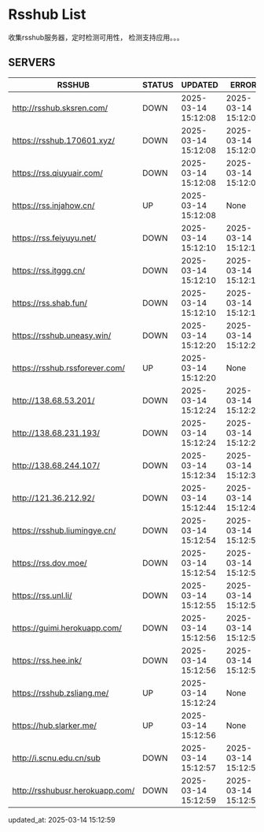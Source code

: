 # Rsshub List

收集rsshub服务器，定时检测可用性， 检测支持应用。。。


## SERVERS

|  RSSHUB   | STATUS  | UPDATED  | ERROR  | TWITTER |  
|  ----  | ----  | ----  | ----  | ---- |  
| http://rsshub.sksren.com/ | DOWN | 2025-03-14 15:12:08 | 2025-03-14 15:12:08 |  
| https://rsshub.170601.xyz/ | DOWN | 2025-03-14 15:12:08 | 2025-03-14 15:12:08 |  
| https://rss.qiuyuair.com/ | DOWN | 2025-03-14 15:12:08 | 2025-03-14 15:12:08 |  
| https://rss.injahow.cn/ | UP | 2025-03-14 15:12:08 | None ||  
| https://rss.feiyuyu.net/ | DOWN | 2025-03-14 15:12:10 | 2025-03-14 15:12:10 |  
| https://rss.itggg.cn/ | DOWN | 2025-03-14 15:12:10 | 2025-03-14 15:12:10 |  
| https://rss.shab.fun/ | DOWN | 2025-03-14 15:12:10 | 2025-03-14 15:12:10 |  
| https://rsshub.uneasy.win/ | DOWN | 2025-03-14 15:12:20 | 2025-03-14 15:12:20 |  
| https://rsshub.rssforever.com/ | UP | 2025-03-14 15:12:20 | None ||  
| http://138.68.53.201/ | DOWN | 2025-03-14 15:12:24 | 2025-03-14 15:12:24 |  
| http://138.68.231.193/ | DOWN | 2025-03-14 15:12:24 | 2025-03-14 15:12:24 |  
| http://138.68.244.107/ | DOWN | 2025-03-14 15:12:34 | 2025-03-14 15:12:34 |  
| http://121.36.212.92/ | DOWN | 2025-03-14 15:12:44 | 2025-03-14 15:12:44 |  
| https://rsshub.liumingye.cn/ | DOWN | 2025-03-14 15:12:54 | 2025-03-14 15:12:54 |  
| https://rss.dov.moe/ | DOWN | 2025-03-14 15:12:54 | 2025-03-14 15:12:54 |  
| https://rss.unl.li/ | DOWN | 2025-03-14 15:12:55 | 2025-03-14 15:12:55 |  
| https://guimi.herokuapp.com/ | DOWN | 2025-03-14 15:12:56 | 2025-03-14 15:12:56 |  
| https://rss.hee.ink/ | DOWN | 2025-03-14 15:12:56 | 2025-03-14 15:12:56 |  
| https://rsshub.zsliang.me/ | UP | 2025-03-14 15:12:24 | None |OK|  
| https://hub.slarker.me/ | UP | 2025-03-14 15:12:56 | None ||  
| http://i.scnu.edu.cn/sub | DOWN | 2025-03-14 15:12:57 | 2025-03-14 15:12:57 |  
| http://rsshubusr.herokuapp.com/ | DOWN | 2025-03-14 15:12:59 | 2025-03-14 15:12:59 |  
  

updated_at: 2025-03-14 15:12:59  
